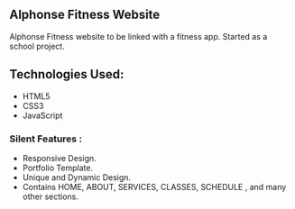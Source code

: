## Alphonse Fitness Website

Alphonse Fitness website to be linked with a fitness app. Started as a school project.

## Technologies Used:

* HTML5
* CSS3
* JavaScript

### Silent Features :

* Responsive Design.
* Portfolio Template.
* Unique and Dynamic Design.
* Contains HOME, ABOUT, SERVICES, CLASSES, SCHEDULE , and many other sections.
